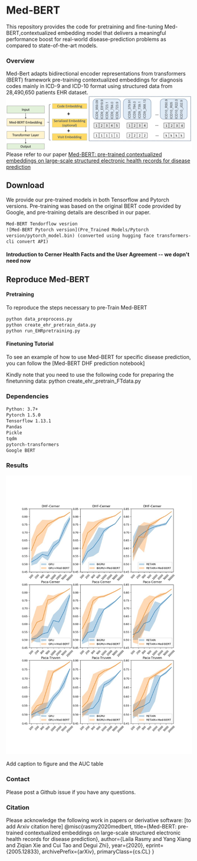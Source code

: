 # Med-BERT
This repository provides the code for pretraining and fine-tuning Med-BERT,contextualized embedding model that delivers a meaningful performance boost for real-world disease-prediction problems as compared to state-of-the-art models.

### Overview
Med-Bert adapts bidirectional encoder representations from transformers (BERT) framework pre-training contextualized embeddings for diagnosis codes mainly in ICD-9 and ICD-10 format using structured data from 28,490,650 patients EHR dataset. 
 ![Med-BERT_Structure](Med-BERT_Structure.jpg)
Please refer to our paper [Med-BERT: pre-trained contextualized embeddings on large-scale structured electronic health records for disease prediction](https://arxiv.org/abs/2005.12833)

## Download

We provide our pre-trained models in both Tensorflow and Pytorch versions. Pre-training was based on the original BERT code provided by Google, and pre-training details are described in our paper. 

    Med-BERT Tendorflow vesrion
    ![Med-BERT Pytorch version](Pre_Trained Models/Pytorch version/pytorch_model.bin) (converted using hugging face transformers-cli convert API)

#### Introduction to Cerner Health Facts and the User Agreement -- we dopn't need now
    
## Reproduce Med-BERT
#### Pretraining

To reproduce the steps necessary to pre-Train Med-BERT

    python data_preprocess.py 
    python create_ehr_pretrain_data.py
    python run_EHRpretraining.py

#### Finetuning Tutorial

To see an example of how to use Med-BERT for specific disease prediction, you can follow the [Med-BERT DHF prediction notebook]

Kindly note that you need to use the following code for preparing the finetunning data:
    python create_ehr_pretrain_FTdata.py


### Dependencies
    Python: 3.7+
    Pytorch 1.5.0
    Tensorflow 1.13.1
    Pandas
    Pickle
    tqdm
    pytorch-transformers
    Google BERT
    

### Results
 ![Med-BERT Results](Med-BERT%20results.jpg)
 
 Add caption to figure and the AUC table
 
### Contact

Please post a Github issue if you have any questions.

### Citation

Please acknowledge the following work in papers or derivative software:
[to add Arxiv citation here]
@misc{rasmy2020medbert,
    title={Med-BERT: pre-trained contextualized embeddings on large-scale structured electronic health records for disease prediction},
    author={Laila Rasmy and Yang Xiang and Ziqian Xie and Cui Tao and Degui Zhi},
    year={2020},
    eprint={2005.12833},
    archivePrefix={arXiv},
    primaryClass={cs.CL}
}



